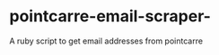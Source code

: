 pointcarre-email-scraper-
=========================

A ruby script to get email addresses from pointcarre